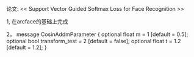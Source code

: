 论文:  << Support Vector Guided Softmax Loss for Face Recognition >>

1, 在arcface的基础上完成

2， message CosinAddmParameter 
{
  optional float m = 1 [default = 0.5];
  optional bool transform_test = 2 [default = false];
  optional float t = 1.2 [default = 1.2];
}
